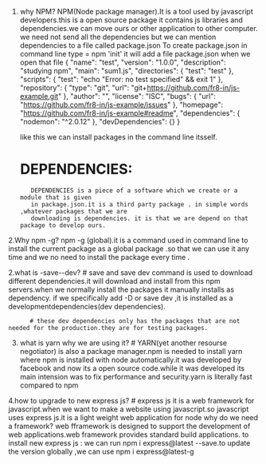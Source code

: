 1. why NPM?
     NPM(Node package manager).It is a tool used by javascript developers.this is a open source package
     it contains js libraries and dependencies.we can move ours or other application to other computer.
     we need not send all the dependencies but we can mention dependencies to a file called package.json
     To create package.json in command line type = npm 'init' 
     it will add a file package.json 
     when we open that file
     {
  "name": "test",
  "version": "1.0.0",
  "description": "studying npm",
  "main": "sum1.js",
  "directories": {
    "test": "test"
  },
  "scripts": {
    "test": "echo \"Error: no test specified\" && exit 1"
  },
  "repository": {
    "type": "git",
    "url": "git+https://github.com/fr8-in/js-example.git"
  },
  "author": "",
  "license": "ISC",
  "bugs": {
    "url": "https://github.com/fr8-in/js-example/issues"
  },
  "homepage": "https://github.com/fr8-in/js-example#readme",
  "dependencies": {
    "nodemon": "^2.0.12"
  },
  "devDependencies": {}
}
   

   like this we can install packages in the command line itsself.


    # DEPENDENCIES:
          DEPENDENCIES is a piece of a software which we create or a module that is given 
          in package.json.it is a third party package . in simple words ,whatever packages that we are 
          downloading is dependencies. it is that we are depend on that package to develop ours.


2.Why npm -g?
          npm -g (global).it is a command used in command line to install the current package as a global package .so that we can use it any time and we no need to install the package every time .

2.what is -save--dev?
          # save and save dev command is used to download different dependencies.it will download and install
          from this npm servers.when we normally install the packages it manually installs as dependency.
          if we specifically add  -D or save dev ,it is installed as a developmentdependencies(dev dependencies).

          # these dev dependencies only has the packages that are not needed for the production.they are for testing packages.

3. what is yarn why we are using it?
          # YARN(yet another resourse negotiator) is also a package manager.npm is needed to install yarn where npm is installed with node automatically.it was developed by facebook and now its a open source code.while it was developed its main intension was to fix performance and security.yarn is literally fast compared to npm    

4.how to upgrade to new express js?
          # express js
                      it is a web framework for javascript.when we want to make a website using javascript.so javascript uses express js.it is a light weight web application for node
             why do we need a framework?
                               web fframework is designed to support the development of web applications.web framework provides standard build applications.
             to install new express js : 
                              we can run npm i express@latest --save.to update the version globally ,we can use npm i express@latest-g
                                                  
                           